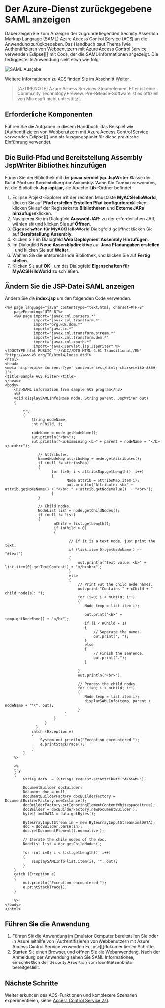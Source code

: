 <properties
    pageTitle="Ansicht SAML zurückgegebene Access Control Service (Java)"
    description="Informationen Sie zum Anzeigen von SAML Access Control Service in Java-Anwendung in Azure zurückgegeben."
    services="active-directory" 
    documentationCenter="java"
    authors="rmcmurray"
    manager="wpickett"
    editor="" />

<tags
    ms.service="active-directory"
    ms.workload="identity"
    ms.tgt_pltfrm="na"
    ms.devlang="Java"
    ms.topic="article"
    ms.date="08/11/2016" 
    ms.author="robmcm" />

# <a name="how-to-view-saml-returned-by-the-azure-access-control-service"></a>Der Azure-Dienst zurückgegebene SAML anzeigen

Dabei zeigen Sie zum Anzeigen der zugrunde liegenden Security Assertion Markup Language (SAML) Azure Access Control Service (ACS) an die Anwendung zurückgegeben. Das Handbuch baut Thema [wie Authentifizieren von Webbenutzern mit Azure Access Control Service verwenden Eclipse][] mit Code, der die SAML-Informationen angezeigt. Die fertiggestellte Anwendung sieht etwa wie folgt.

![SAML Ausgabe][saml_output]

Weitere Informationen zu ACS finden Sie im Abschnitt [Weiter](#next_steps) .

> [AZURE.NOTE]
> Azure Access Services-Steuerelement Filter ist eine Community Technology Preview. Pre-Release-Software ist es offiziell von Microsoft nicht unterstützt.

## <a name="prerequisites"></a>Erforderliche Komponenten

Führen Sie die Aufgaben in diesem Handbuch, das Beispiel wie [Authentifizieren von Webbenutzern mit Azure Access Control Service verwenden Eclipse][] und als Ausgangspunkt für diese praktische Einführung verwendet.

## <a name="add-the-jspwriter-library-to-your-build-path-and-deployment-assembly"></a>Die Build-Pfad und Bereitstellung Assembly JspWriter Bibliothek hinzufügen

Fügen Sie der Bibliothek mit der **javax.servlet.jsp.JspWriter** Klasse der Build Pfad und Bereitstellung der Assembly. Wenn Sie Tomcat verwenden, ist die Bibliothek **Jsp-api.jar**, die Apache **Lib** -Ordner befindet.

1. Eclipse Projekt-Explorer mit der rechten Maustaste **MyACSHelloWorld**, klicken Sie auf **Pfad erstellen** **Erstellen Pfad konfigurieren**klicken, klicken Sie auf der Registerkarte **Bibliotheken** und **Externe JARs hinzufügen**klicken.
2. Navigieren Sie im Dialogfeld **Auswahl JAR-** zu der erforderlichen JAR, wählen sie und klicken Sie auf **Öffnen**.
3. **Eigenschaften für MyACSHelloWorld** Dialogfeld geöffnet klicken Sie auf **Bereitstellung Assembly**.
4. Klicken Sie im Dialogfeld **Web Deployment Assembly** **Hinzufügen**.
5. Im Dialogfeld **Neue Assemblydirektive** auf **Java Pfadangaben erstellen** , und klicken Sie auf **Weiter**.
6. Wählen Sie die entsprechende Bibliothek, und klicken Sie auf **Fertig stellen**.
7. Klicken Sie auf **OK** , um das Dialogfeld **Eigenschaften für MyACSHelloWorld** zu schließen.

## <a name="modify-the-jsp-file-to-display-saml"></a>Ändern Sie die JSP-Datei SAML anzeigen

Ändern Sie die **index.jsp** um den folgenden Code verwenden.

    <%@ page language="java" contentType="text/html; charset=UTF-8"
        pageEncoding="UTF-8"%>
        <%@ page import="javax.xml.parsers.*"
                 import="javax.xml.transform.*"
                 import="org.w3c.dom.*"
                 import="java.io.*"
                 import="javax.xml.transform.stream.*"
                 import="javax.xml.transform.dom.*"
                 import="javax.xml.xpath.*"
                 import="javax.servlet.jsp.JspWriter" %>
    <!DOCTYPE html PUBLIC "-//W3C//DTD HTML 4.01 Transitional//EN" "http://www.w3.org/TR/html4/loose.dtd">
    <html>
    <head>
    <meta http-equiv="Content-Type" content="text/html; charset=ISO-8859-1">
    <title>Sample ACS Filter</title>
    </head>
    <body>
        <h3>SAML information from sample ACS program</h3>
        <%!
        void displaySAMLInfo(Node node, String parent, JspWriter out)
        {
        
            try
            {
                String nodeName;
                int nChild, i;
                
                nodeName = node.getNodeName();
                out.println("<br>");
                out.println("<u>Examining <b>" + parent + nodeName + "</b></u><br>");
                   
                   // Attributes.
                   NamedNodeMap attribsMap = node.getAttributes();
                   if (null != attribsMap)
                   {
                         for (i=0; i < attribsMap.getLength(); i++)
                         {
                                Node attrib = attribsMap.item(i);
                                out.println("Attribute: <b>" + attrib.getNodeName() + "</b>: " + attrib.getNodeValue()  + "<br>");
                         }
                   }
                   
                   // Child nodes.
                   NodeList list = node.getChildNodes();
                   if (null != list)
                   {
                          nChild = list.getLength();
                          if (nChild > 0)
                          {                    
    
                                 // If it is a text node, just print the text.
                                 if (list.item(0).getNodeName() == "#text")
                                 {
                                     out.println("Text value: <b>" + list.item(0).getTextContent() + "</b><br>");
                                 }
                                 else
                                 {
                                     // Print out the child node names.
                                     out.print("Contains " + nChild + " child node(s): ");   
                                     for (i=0; i < nChild; i++)
                                     {
                                        Node temp = list.item(i);
                                        
                                        out.print("<b>" + temp.getNodeName() + "</b>");
                                        if (i < nChild - 1)
                                        {
                                            // Separate the names.
                                            out.print(", ");
                                        }
                                        else
                                        {
                                            // Finish the sentence.
                                            out.print(".");
                                        }
                                            
                                     }
                                     out.println("<br>");
                                     
                                     // Process the child nodes.
                                     for (i=0; i < nChild; i++)
                                     {
                                        Node temp = list.item(i);
                                        displaySAMLInfo(temp, parent + nodeName + "\\", out);
                                     }
                               }
                          }
                      }
                  }
                catch (Exception e)
                {
                    System.out.println("Exception encountered.");
                    e.printStackTrace();            
                }
            }
        %>
    
        <%
        try 
        {
            String data  = (String) request.getAttribute("ACSSAML");
            
            DocumentBuilder docBuilder;
            Document doc = null;
            DocumentBuilderFactory docBuilderFactory = DocumentBuilderFactory.newInstance();
            docBuilderFactory.setIgnoringElementContentWhitespace(true);
            docBuilder = docBuilderFactory.newDocumentBuilder();
            byte[] xmlDATA = data.getBytes();
            
            ByteArrayInputStream in = new ByteArrayInputStream(xmlDATA); 
            doc = docBuilder.parse(in);
            doc.getDocumentElement().normalize();
            
            // Iterate the child nodes of the doc.
            NodeList list = doc.getChildNodes();
    
            for (int i=0; i < list.getLength(); i++)
            {
                displaySAMLInfo(list.item(i), "", out);
            }
        }
        catch (Exception e) 
        {
            out.println("Exception encountered.");
            e.printStackTrace();
        }
        
        %>
    </body>
    </html>

## <a name="run-the-application"></a>Führen Sie die Anwendung

1. Führen Sie die Anwendung im Emulator Computer bereitstellen Sie oder in Azure mithilfe von [Authentifizieren von Webbenutzern mit Azure Access Control Service verwenden Eclipse][]dokumentierten Schritte.
2. Starten Sie einen Browser, und öffnen Sie die Webanwendung. Nach der Anmeldung der Anwendung sehen Sie SAML Informationen, einschließlich der Security Assertion vom Identitätsanbieter bereitgestellt.

## <a name="next-steps"></a>Nächste Schritte

Weiter erkunden des ACS-Funktionen und komplexere Szenarien experimentieren, siehe [Access Control Service 2.0][].

[Prerequisites]: #pre
[Modify the JSP file to display SAML]: #modify_jsp
[Add the JspWriter library to your build path and deployment assembly]: #add_library
[Run the application]: #run_application
[Next steps]: #next_steps
[Access Control Service 2.0]: http://go.microsoft.com/fwlink/?LinkID=212360
[Webbenutzer mit Azure Access Control Service mit Eclipse Authentifizierung]: ../active-directory-java-authenticate-users-access-control-eclipse
[saml_output]: ./media/active-directory-java-view-saml-returned-by-access-control/SAML_Output.png
 